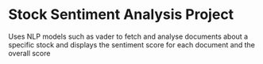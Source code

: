 # Stock Sentiment Analysis Project
Uses NLP models such as vader to fetch and analyse documents about a specific stock and displays the sentiment score for each document and the overall score

